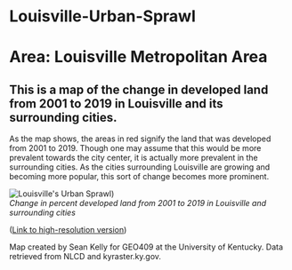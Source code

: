 # Louisville-Urban-Sprawl
# Area: Louisville Metropolitan Area
## This is a map of the change in developed land from 2001 to 2019 in Louisville and its surrounding cities.

As the map shows, the areas in red signify the land that was developed from 2001 to 2019. Though one may assume that this would be more prevalent towards the city center,
it is actually more prevalent in the surrounding cities. As the cities surrounding Louisville are growing and becoming more popular, this sort of change becomes more prominent. 

![Louisville's Urban Sprawl](../../Module_06/Images/LouisvilleChange.jpg))     
*Change in percent developed land from 2001 to 2019 in Louisville and surrounding cities*

([Link to high-resolution version](../../Module_06/LouisvilleChange.pdf))     

Map created by Sean Kelly for GEO409 at the University of Kentucky. Data retrieved from NLCD and kyraster.ky.gov.